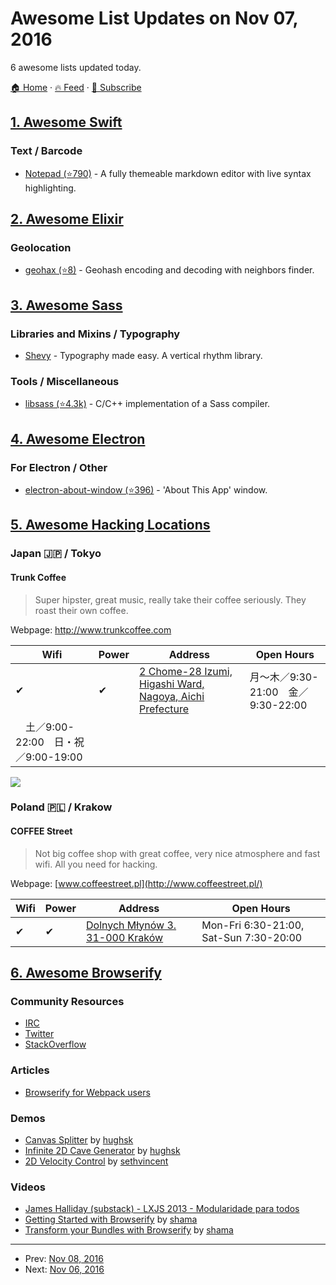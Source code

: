 # Awesome List Updates on Nov 07, 2016

6 awesome lists updated today.

[🏠 Home](/README.md) · [🔥 Feed](https://test.trackawesomelist.com/feed.xml) · [📮 Subscribe](https://trackawesomelist.us17.list-manage.com/subscribe?u=d2f0117aa829c83a63ec63c2f&id=36a103854c)



## [1. Awesome Swift](/content/matteocrippa/awesome-swift/README.md)

### Text / Barcode

*   [Notepad (⭐790)](https://github.com/ruddfawcett/Notepad) - A fully themeable markdown editor with live syntax highlighting.

## [2. Awesome Elixir](/content/h4cc/awesome-elixir/README.md)

### Geolocation

*   [geohax (⭐8)](https://github.com/evuez/geohax) - Geohash encoding and decoding with neighbors finder.

## [3. Awesome Sass](/content/Famolus/awesome-sass/README.md)

### Libraries and Mixins / Typography

*   [Shevy](http://kyleshevlin.github.io/shevy/) - Typography made easy. A vertical rhythm library.

### Tools / Miscellaneous

*   [libsass (⭐4.3k)](https://github.com/sass/libsass) - C/C++ implementation of a Sass compiler.

## [4. Awesome Electron](/content/sindresorhus/awesome-electron/README.md)

### For Electron / Other

*   [electron-about-window (⭐396)](https://github.com/rhysd/electron-about-window) - 'About This App' window.

## [5. Awesome Hacking Locations](/content/daviddias/awesome-hacking-locations/README.md)

### Japan 🇯🇵 / Tokyo

#### Trunk Coffee

> Super hipster, great music, really take their coffee seriously. They roast their own coffee.

Webpage: <http://www.trunkcoffee.com>

| Wifi                         | Power | Address                                                                                      | Open Hours                  |
| ---------------------------- | ----- | -------------------------------------------------------------------------------------------- | --------------------------- |
| ✔                            | ✔     | [2 Chome-28 Izumi, Higashi Ward, Nagoya, Aichi Prefecture](https://goo.gl/maps/HbL87xYSzsA2) | 月～木／9:30-21:00　金／9:30-22:00 |
| 　土／9:00-22:00　日・祝／9:00-19:00 |       |                                                                                              |                             |

![](http://www.speedtest.net/result/5777729518.png)

### Poland 🇵🇱 / Krakow

#### COFFEE Street

> Not big coffee shop with great coffee, very nice atmosphere and fast wifi. All you need for hacking.

Webpage: [www.coffeestreet.pl](http://www.coffeestreet.pl/)

| Wifi | Power | Address                                                             | Open Hours                             |
| ---- | ----- | ------------------------------------------------------------------- | -------------------------------------- |
| ✔    | ✔     | [Dolnych Młynów 3. 31-000 Kraków](https://goo.gl/maps/WY8CapFQ2N72) | Mon-Fri 6:30-21:00, Sat-Sun 7:30-20:00 |

## [6. Awesome Browserify](/content/browserify/awesome-browserify/README.md)

### Community Resources

*   [IRC](http://webchat.freenode.net/?channels=browserify)
*   [Twitter](http://twitter.com/browserify)
*   [StackOverflow](http://stackoverflow.com/questions/tagged/browserify)

### Articles

*   [Browserify for Webpack users](https://gist.github.com/substack/68f8d502be42d5cd4942)

### Demos

*   [Canvas Splitter](http://requirebin.com/?gist=maxogden/9576799) by [hughsk](http://github.com/hughsk)
*   [Infinite 2D Cave Generator](http://requirebin.com/?gist=maxogden/9557700) by [hughsk](http://github.com/hughsk)
*   [2D Velocity Control](http://requirebin.com/?gist=maxogden/9557776) by [sethvincent](http://github.com/sethvincent)

### Videos

*   [James Halliday (substack) - LXJS 2013 - Modularidade para todos](https://www.youtube.com/watch?v=DCQNm6yiZh0)
*   [Getting Started with Browserify](https://www.youtube.com/watch?v=CTAa8IcQh1U) by [shama](https://github.com/shama/)
*   [Transform your Bundles with Browserify](https://www.youtube.com/watch?v=Uk2bgp8OLT8) by [shama](https://github.com/shama/)

---

- Prev: [Nov 08, 2016](/content/2016/11/08/README.md)
- Next: [Nov 06, 2016](/content/2016/11/06/README.md)